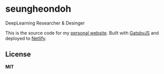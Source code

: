 # seungheondoh

DeepLearning Researcher & Desinger

This is the source code for my [personal website][web]. Built with [GatsbyJS]
and deployed to [Netlify].

## License

**MIT**

[GatsbyJS]: https://www.gatsbyjs.org/ "GatsbyJS: Blazing-fast static site generator for React"
[Netlify]: https://www.netlify.com/ "Netlify: All-in-one platform for automating modern web projects."
[web]: https://knpw.rs "knpwrs"
